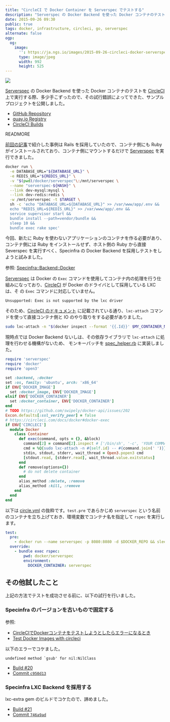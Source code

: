 ```yaml
---
title: "CircleCI で Docker Container を Serverspec でテストする"
description: "Serverspec の Docker Backend を使った Docker コンテナのテストを CircleCI 上で実行する際、多少手こずったので、その試行錯誤によってできた、サンプルプロジェクトを公開しました。"
date: 2015-09-26 09:30
public: true
tags: docker, infrastructure, circleci, go, serverspec
alternate: false
ogp:
  og:
    image:
      '': https://ja.ngs.io/images/2015-09-26-circleci-docker-serverspec/main.jpg
      type: image/jpeg
      width: 992
      height: 525
---
```


![](2015-09-26-circleci-docker-serverspec/main.jpg)

[Serverspec] の Docker Backend を使った Docker コンテナのテストを [CircleCI] 上で実行する際、多少手こずったので、その試行錯誤によってできた、サンプルプロジェクトを公開しました。

- [GitHub Repository](https://github.com/ngs/docker-serverspec-circleci-example)
- [quay.io Registry](https://quay.io/repository/atsnngs/docker-serverspec-circleci-example)
- [CircleCI Builds](https://circleci.com/gh/ngs/docker-serverspec-circleci-example/tree/master)

READMORE

[前回の記事](https://ja.ngs.io/2015/09/14/ecs-docker-rails/)で紹介した事例は Rails を採用していたので、コンテナ側にも Ruby がインストールされており、コンテナ側にマウントするだけで [Serverspec] を実行できました。

```sh
docker run \
  -e DATABASE_URL="${DATABASE_URL}" \
  -e REDIS_URL="${REDIS_URL}" \
  -v "$(pwd)/docker/serverspec"\:/mnt/serverspec \
  --name "serverspec-${HASH}" \
  --link dev-mysql:mysql \
  --link dev-redis:redis \
  -w /mnt/serverspec -t $TARGET \
  sh -c 'echo "DATABASE_URL=${DATABASE_URL}" >> /var/www/app/.env &&
  echo "REDIS_URL=${REDIS_URL}" >> /var/www/app/.env &&
  service supervisor start &&
  bundle install --path=vendor/bundle &&
  sleep 10 &&
  bundle exec rake spec'
```

今回、新たに Ruby を使わないアプリケーションのコンテナを作る必要があり、コンテナ側には Ruby をインストールせず、ホスト側の Ruby から直接 Severspec を実行すべく、Specinfra の Docker Backend を採用しテストをしようと試みました。

参照: [Specinfra::Backend::Docker](https://github.com/mizzy/specinfra/blob/master/lib/specinfra/backend/docker.rb)

[Serverspec] は Docker の `Exec` コマンドを使用してコンテナ内の処理を行う仕組みになっており、[CircleCI] が Docker のドライバとして採用している LXC は、そ
の `Exec` コマンドに対応していません。

```
Unsupported: Exec is not supported by the lxc driver
```

そのため、[CircleCI のドキュメント](https://circleci.com/docs/docker#docker-exec) に記載されている通り、`lxc-attach` コマンドを使って直接コンテナ側と IO のやり取りをする必要がありました。

```sh
sudo lxc-attach -n "$(docker inspect --format '{{.Id}}' $MY_CONTAINER_NAME)" -- bash -c $MY_COMMAND
```

現時点では Docker Backend ないしは、その依存ライブラリで `lxc-attach` に処理を行わせる機構がないため、
モンキーパッチを [spec_helper.rb] に実装しました。

```rb
require 'serverspec'
require 'docker'
require 'open3'

set :backend, :docker
set :os, family: 'ubuntu', arch: 'x86_64'
if ENV['DOCKER_IMAGE']
  set :docker_image, ENV['DOCKER_IMAGE']
elsif ENV['DOCKER_CONTAINER']
  set :docker_container, ENV['DOCKER_CONTAINER']
end
# TODO https://github.com/swipely/docker-api/issues/202
Excon.defaults[:ssl_verify_peer] = false
# https://circleci.com/docs/docker#docker-exec
if ENV['CIRCLECI']
  module Docker
    class Container
      def exec(command, opts = {}, &block)
        command[2] = command[2].inspect # ['/bin/sh', '-c', 'YOUR COMMAND']
        cmd = %Q{sudo lxc-attach -n #{self.id} -- #{command.join(' ')}}
        stdin, stdout, stderr, wait_thread = Open3.popen3 cmd
        [stdout.read, [stderr.read], wait_thread.value.exitstatus]
      end
      def remove(options={})
        # do not delete container
      end
      alias_method :delete, :remove
      alias_method :kill, :remove
    end
  end
end
```

以下は [circle.yml] の抜粋です。`test.pre` であらかじめ `serverspec` という名前のコンテナを立ち上げておき、環境変数でコンテナ名を指定して `rspec` を実行します。

```yaml
test:
  pre:
    - docker run --name serverspec -p 8080:8080 -d $DOCKER_REPO && sleep 5
  override:
    - bundle exec rspec:
        pwd: docker/serverspec
        environment:
          DOCKER_CONTAINER: serverspec
```

## その他試したこと

上記の方法でテストを成功させる前に、以下の試行を行いました。

### Specinfra のバージョンを古いもので固定する

参照:

- [CircleCIでDockerコンテナをテストしようとしたらエラーになるとき](http://qiita.com/honeniq/items/00504fecc708f9026bc5)
- [Test Docker Images with circleci](https://workshop.avatarnewyork.com/post/test-docker-images-with-circleci/)

以下のエラーでコケました。

```
undefined method `gsub' for nil:NilClass
```

- [Build #20](https://circleci.com/gh/ngs/docker-serverspec-circleci-example/20)
- [Commit `c950d13`](https://github.com/ngs/docker-serverspec-circleci-example/commit/c950d13f731b7eb8c7493bb883ff31f890d7d867)

### Specinfra LXC Backend を採用する

lxc-extra gem のビルドでコケたので、諦めました。

- [Build #21](https://circleci.com/gh/ngs/docker-serverspec-circleci-example/21)
- [Commit `746a9ad`](https://github.com/ngs/docker-serverspec-circleci-example/commit/746a9ad05d9f974e356df152a2ea06c74c91196e)

[spec_helper.rb]: https://github.com/ngs/docker-serverspec-circleci-example/blob/master/docker/serverspec/spec/spec_helper.rb
[circle.yml]: https://github.com/ngs/docker-serverspec-circleci-example/blob/master/circle.yml
[CircleCI のドキュメント]: https://circleci.com/docs/docker#docker-exec
[Serverspec]: http://serverspec.org/
[Specinfra]: https://github.com/mizzy/specinfra
[CircleCI]: https://circleci.com/
